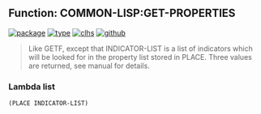 ## Function: COMMON-LISP:GET-PROPERTIES
[![package](https://img.shields.io/badge/Package-COMMON--LISP-5f9ea0.svg?style=social&colorA=999999)](../) [![type](https://img.shields.io/badge/Type-Function-5f9ea0.svg?style=social&colorA=999999)](../#function) [![clhs](https://img.shields.io/badge/CLHS-GET--PROPERTIES-5f9ea0.svg?style=social&colorA=999999)](http://www.lispworks.com/documentation/HyperSpec/Body/f_get_pr.htm) [![github](https://img.shields.io/badge/GitHub-View_the_source-5f9ea0.svg?style=social&colorA=999999&logo=github)](https://github.com/sbcl/sbcl/blob/master/src/code/symbol.lisp/) 

> Like GETF, except that INDICATOR-LIST is a list of indicators which will
> be looked for in the property list stored in PLACE. Three values are
> returned, see manual for details.

### Lambda list
```
(PLACE INDICATOR-LIST)
```
